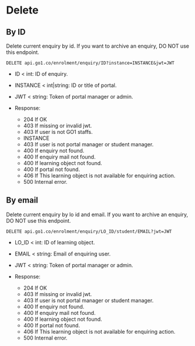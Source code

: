 Delete
====

## By ID

Delete current enquiry by id. If you want to archive an enquiry, DO NOT use this endpoint.

    DELETE api.go1.co/enrolment/enquiry/ID?instance=INSTANCE&jwt=JWT
    
- ID < int: ID of enquiry.
- INSTANCE < int|string: ID or title of portal.
- JWT < string: Token of portal manager or admin.

- Response:
    - 204 If OK
    - 403 If missing or invalid jwt.
    - 403 If user is not GO1 staffs.
    - INSTANCE
    -   403 If user is not portal manager or student manager.
    - 400 If enquiry not found.
    - 400 If enquiry mail not found.
    - 400 If learning object not found.
    - 400 If portal not found.
    - 406 If This learning object is not available for enquiring action.
    - 500 Internal error.

## By email

Delete current enquiry by lo id and email. If you want to archive an enquiry, DO NOT use this endpoint.

    DELETE api.go1.co/enrolment/enquiry/LO_ID/student/EMAIL?jwt=JWT

- LO_ID < int: ID of learning object.
- EMAIL < string: Email of enquiring user.
- JWT < string: Token of portal manager or admin.

- Response:
    - 204 If OK
    - 403 If missing or invalid jwt.
    - 403 If user is not portal manager or student manager.
    - 400 If enquiry not found.
    - 400 If enquiry mail not found.
    - 400 If learning object not found.
    - 400 If portal not found.
    - 406 If This learning object is not available for enquiring action.
    - 500 Internal error.
